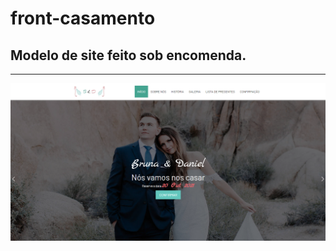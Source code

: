 # front-casamento
Modelo de site feito sob encomenda.
----------
----------

![alt](images/cap1.png)